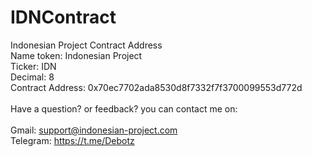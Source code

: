 # IDNContract
Indonesian Project Contract Address
<br>
Name token: Indonesian Project<br>
Ticker: IDN<br>
Decimal: 8<br>
Contract Address: 0x70ec7702ada8530d8f7332f7f3700099553d772d<br>
<br>
Have a question? or feedback? you can contact me on:
<br><br>
Gmail: support@indonesian-project.com
<br>
Telegram: https://t.me/Debotz

